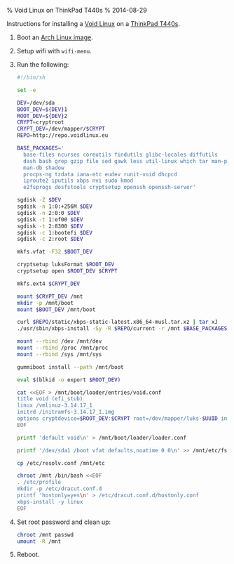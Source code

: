 % Void Linux on ThinkPad T440s
% 2014-08-29

Instructions for installing a [Void Linux][] on a [ThinkPad T440s][t440s].

1. Boot an [Arch Linux image][arch].
2. Setup wifi with `wifi-menu`.
3. Run the following:

    ```sh
    #!/bin/sh

    set -e

    DEV=/dev/sda
    BOOT_DEV=${DEV}1
    ROOT_DEV=${DEV}2
    CRYPT=cryptroot
    CRYPT_DEV=/dev/mapper/$CRYPT
    REPO=http://repo.voidlinux.eu

    BASE_PACKAGES='
      base-files ncurses coreutils findutils glibc-locales diffutils
      dash bash grep gzip file sed gawk less util-linux which tar man-pages
      man-db shadow
      procps-ng tzdata iana-etc eudev runit-void dhcpcd
      iproute2 iputils xbps nvi sudo kmod
      e2fsprogs dosfstools cryptsetup openssh openssh-server'

    sgdisk -Z $DEV
    sgdisk -n 1:0:+256M $DEV
    sgdisk -n 2:0:0 $DEV
    sgdisk -t 1:ef00 $DEV
    sgdisk -t 2:8300 $DEV
    sgdisk -c 1:bootefi $DEV
    sgdisk -c 2:root $DEV

    mkfs.vfat -F32 $BOOT_DEV

    cryptsetup luksFormat $ROOT_DEV
    cryptsetup open $ROOT_DEV $CRYPT

    mkfs.ext4 $CRYPT_DEV

    mount $CRYPT_DEV /mnt
    mkdir -p /mnt/boot
    mount $BOOT_DEV /mnt/boot

    curl $REPO/static/xbps-static-latest.x86_64-musl.tar.xz | tar xJ
    ./usr/sbin/xbps-install -Sy -R $REPO/current -r /mnt $BASE_PACKAGES

    mount --rbind /dev /mnt/dev
    mount --rbind /proc /mnt/proc
    mount --rbind /sys /mnt/sys

    gummiboot install --path /mnt/boot

    eval $(blkid -o export $ROOT_DEV)

    cat <<EOF > /mnt/boot/loader/entries/void.conf
    title void (efi_stub)
    linux /vmlinuz-3.14.17_1
    initrd /initramfs-3.14.17_1.img
    options cryptdevice=$ROOT_DEV:$CRYPT root=/dev/mapper/luks-$UUID init=/usr/bin/runit-init rd.luks.allow-discards elevator=noop ro quiet
    EOF

    printf 'default void\n' > /mnt/boot/loader/loader.conf

    printf '/dev/sda1 /boot vfat defaults,noatime 0 0\n' >> /mnt/etc/fstab

    cp /etc/resolv.conf /mnt/etc

    chroot /mnt /bin/bash <<EOF
    . /etc/profile
    mkdir -p /etc/dracut.conf.d
    printf 'hostonly=yes\n' > /etc/dracut.conf.d/hostonly.conf
    xbps-install -y linux
    EOF
    ```
4. Set root password and clean up:

    ```sh
    chroot /mnt passwd
    umount -R /mnt
    ```
5. Reboot.

[Void Linux]: http://voidlinux.eu/
[t440s]: http://shop.lenovo.com/us/en/laptops/thinkpad/t-series/t440s/
[arch]: https://www.archlinux.org/download/
